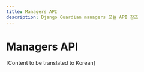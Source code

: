 ```yaml
---
title: Managers API
description: Django Guardian managers 모듈 API 참조
---
```


# Managers API

[Content to be translated to Korean]

<!-- This page content will be translated from the main English api/managers.md -->
